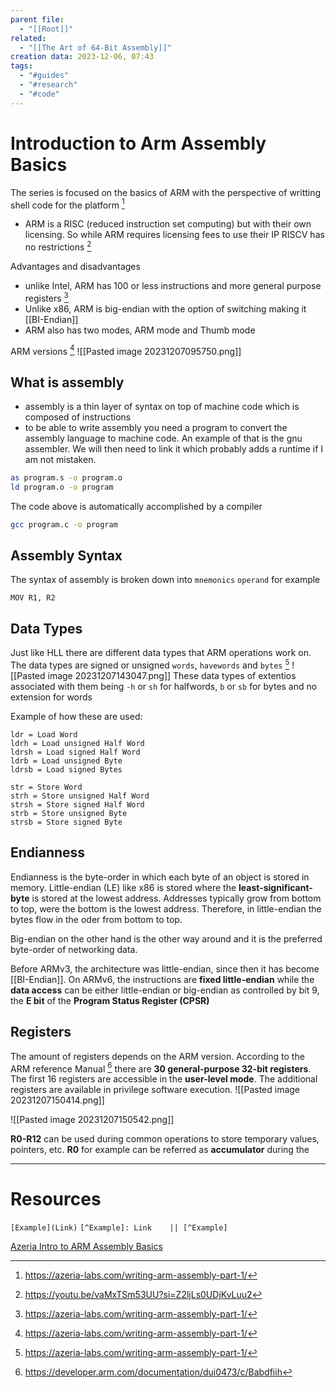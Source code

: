 ```yaml
---
parent file:
  - "[[Root]]"
related:
  - "[[The Art of 64-Bit Assembly]]"
creation data: 2023-12-06, 07:43
tags:
  - "#guides"
  - "#research"
  - "#code"
---
```

# Introduction to Arm Assembly Basics

The series is focused on the basics of ARM with the perspective of writting shell code for the platform [^Azeria]

- ARM is a RISC (reduced instruction set computing) but with their own licensing. So while ARM requires licensing fees to use their IP RISCV has no restrictions [^RISCV_About]

Advantages and disadvantages 
- unlike Intel, ARM has 100 or less instructions and more general purpose registers [^Azeria]
- Unlike x86, ARM is big-endian with the option of switching making it [[BI-Endian]] 
- ARM also has two modes, ARM mode and Thumb mode 

ARM versions [^Azeria]
![[Pasted image 20231207095750.png]]

## What is assembly 
- assembly is a thin layer of syntax on top of machine code which is composed of instructions 
- to be able to write assembly you need a program to convert the assembly language to machine code. An example of that is the gnu assembler. We will then need to link it which probably adds a runtime if I am not mistaken. 
```bash
as program.s -o program.o
ld program.o -o program
```

The code above is automatically accomplished by a compiler

```bash
gcc program.c -o program 
```

## Assembly Syntax
The syntax of assembly is broken down into `mnemonics` `operand` for example 
```armasm
MOV R1, R2
```


## Data Types
Just like HLL there are different data types that ARM operations work on. The data types are signed or unsigned `words`, `havewords` and `bytes` [^Azeria]
![[Pasted image 20231207143047.png]]
These data types of extentios associated with them being `-h` or `sh` for halfwords, `b` or `sb` for bytes and no extension for words

Example of how these are used:
```
ldr = Load Word
ldrh = Load unsigned Half Word
ldrsh = Load signed Half Word
ldrb = Load unsigned Byte
ldrsb = Load signed Bytes

str = Store Word
strh = Store unsigned Half Word
strsh = Store signed Half Word
strb = Store unsigned Byte
strsb = Store signed Byte
```

## Endianness
Endianness is the byte-order in which each byte of an object is stored in memory. Little-endian (LE) like x86 is stored where the **least-significant-byte** is stored at the lowest address. Addresses typically grow from bottom to top, were the bottom is the lowest address. Therefore, in little-endian the bytes flow in the oder from bottom to top.

Big-endian on the other hand is the other way around and it is the preferred byte-order of networking data.

Before ARMv3, the architecture was little-endian, since then it has become [[BI-Endian]]. On ARMv6, the instructions are **fixed little-endian** while the **data access** can be either little-endian or big-endian as controlled by bit 9, the **E bit** of the **Program Status Register (CPSR)**

## Registers
The amount of registers depends on the ARM version. According to the ARM reference Manual [^ARM_Manual] there are **30 general-purpose 32-bit registers**. The first 16 registers are accessible in the **user-level mode**. The additional registers are available in privilege software execution. 
![[Pasted image 20231207150414.png]]

![[Pasted image 20231207150542.png]]

**R0-R12** can be used during common operations to store temporary values, pointers, etc. **R0** for example can be referred as **accumulator** during the 


---
# Resources
 `[Example](Link)`
 `[^Example]: Link    || [^Example]`
 
[^Azeria]: https://azeria-labs.com/writing-arm-assembly-part-1/
[^RISCV_About]: https://youtu.be/vaMxTSm53UU?si=Z2ljLs0UDjKvLuu2
[^ARM_Manual]: https://developer.arm.com/documentation/dui0473/c/Babdfiih


[Azeria Intro to ARM Assembly Basics](https://azeria-labs.com/writing-arm-assembly-part-1/)